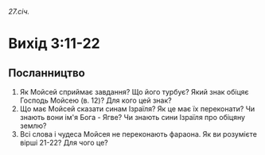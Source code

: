 
_27.січ._

# Вихід 3:11-22

## Посланництво
1. Як Мойсей сприймає завдання? Що його турбує? Який знак обіцяє Господь Мойсею (в. 12)? Для кого цей знак?
2. Що має Мойсей сказати синам Ізраїля? Як це має їх переконати? Чи знають вони ім'я Бога - Ягве? Чи знають сини Ізраїля про обіцяну землю?
3. Всі слова і чудеса Мойсея не переконають фараона. Як ви розумієте вірші 21-22? Для чого це?
